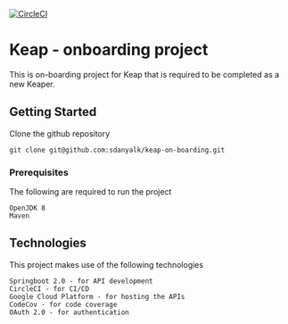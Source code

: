 [![CircleCI](https://circleci.com/gh/sdanyalk/keap-on-boarding/tree/master.svg?style=svg&circle-token=a8fbfbcc6cfed13ea30465ce1466e9a096d0d53b)](https://circleci.com/gh/sdanyalk/keap-on-boarding/tree/master)

# Keap - onboarding project

This is on-boarding project for Keap that is required to be completed as a new Keaper.

## Getting Started

Clone the github repository

```
git clone git@github.com:sdanyalk/keap-on-boarding.git
```

### Prerequisites

The following are required to run the project

```
OpenJDK 8
Maven
```

## Technologies

This project makes use of the following technologies

```
Springboot 2.0 - for API development
CircleCI - for CI/CD
Google Cloud Platform - for hosting the APIs
CodeCov - for code coverage
OAuth 2.0 - for authentication
```

